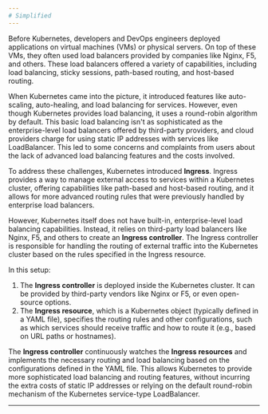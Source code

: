 ```yaml
---
# Simplified
---
```


Before Kubernetes, developers and DevOps engineers deployed applications on virtual machines (VMs) or physical servers. On top of these VMs, they often used load balancers provided by companies like Nginx, F5, and others. These load balancers offered a variety of capabilities, including load balancing, sticky sessions, path-based routing, and host-based routing. 

When Kubernetes came into the picture, it introduced features like auto-scaling, auto-healing, and load balancing for services. However, even though Kubernetes provides load balancing, it uses a round-robin algorithm by default. This basic load balancing isn't as sophisticated as the enterprise-level load balancers offered by third-party providers, and cloud providers charge for using static IP addresses with services like LoadBalancer. This led to some concerns and complaints from users about the lack of advanced load balancing features and the costs involved.

To address these challenges, Kubernetes introduced **Ingress**. Ingress provides a way to manage external access to services within a Kubernetes cluster, offering capabilities like path-based and host-based routing, and it allows for more advanced routing rules that were previously handled by enterprise load balancers.

However, Kubernetes itself does not have built-in, enterprise-level load balancing capabilities. Instead, it relies on third-party load balancers like Nginx, F5, and others to create an **Ingress controller**. The Ingress controller is responsible for handling the routing of external traffic into the Kubernetes cluster based on the rules specified in the Ingress resource.

In this setup:
1. The **Ingress controller** is deployed inside the Kubernetes cluster. It can be provided by third-party vendors like Nginx or F5, or even open-source options.
2. The **Ingress resource**, which is a Kubernetes object (typically defined in a YAML file), specifies the routing rules and other configurations, such as which services should receive traffic and how to route it (e.g., based on URL paths or hostnames).

The **Ingress controller** continuously watches the **Ingress resources** and implements the necessary routing and load balancing based on the configurations defined in the YAML file. This allows Kubernetes to provide more sophisticated load balancing and routing features, without incurring the extra costs of static IP addresses or relying on the default round-robin mechanism of the Kubernetes service-type LoadBalancer.

---